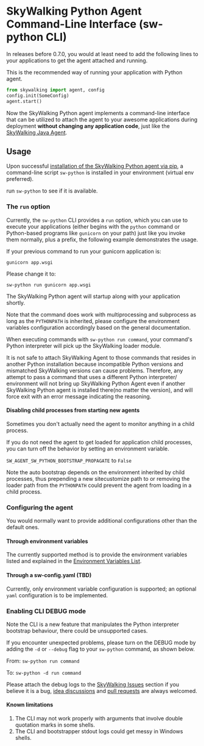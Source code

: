 # SkyWalking Python Agent Command-Line Interface (sw-python CLI)

In releases before 0.7.0, you would at least need to add the following lines to your applications to get the agent attached and running.  

This is the recommended way of running your application with Python agent.

```python
from skywalking import agent, config
config.init(SomeConfig)
agent.start()
```


Now the SkyWalking Python agent implements a command-line interface that can be utilized to attach the agent to your
awesome applications during deployment **without changing any application code**, 
just like the [SkyWalking Java Agent](https://github.com/apache/skywalking-java).

## Usage

Upon successful [installation of the SkyWalking Python agent via pip](Installation.md#from-pypi),
a command-line script `sw-python` is installed in your environment (virtual env preferred).

run `sw-python` to see if it is available.

### The `run` option

Currently, the `sw-python` CLI provides a `run` option, which you can use to execute your applications
(either begins with the `python` command or Python-based programs like `gunicorn` on your path) 
just like you invoke them normally, plus a prefix, the following example demonstrates the usage.

If your previous command to run your gunicorn application is:

`gunicorn app.wsgi`

Please change it to:

`sw-python run gunicorn app.wsgi`

The SkyWalking Python agent will startup along with your application shortly.

Note that the command does work with multiprocessing and subprocess as long as the `PYTHONPATH` is inherited, 
please configure the environment variables configuration accordingly based on the general documentation.

When executing commands with `sw-python run command`, your command's Python interpreter will pick up the SkyWalking loader module.

It is not safe to attach SkyWalking Agent to those commands that resides in another Python installation 
because incompatible Python versions and mismatched SkyWalking versions can cause problems. 
Therefore, any attempt to pass a command that uses a different Python interpreter/ environment will not bring up 
SkyWalking Python Agent even if another SkyWalking Python agent is installed there(no matter the version), 
and will force exit with an error message indicating the reasoning.

#### Disabling child processes from starting new agents

Sometimes you don't actually need the agent to monitor anything in a child process.

If you do not need the agent to get loaded for application child processes, you can turn off the behavior by setting an environment variable.

`SW_AGENT_SW_PYTHON_BOOTSTRAP_PROPAGATE` to `False`

Note the auto bootstrap depends on the environment inherited by child processes, 
thus prepending a new sitecustomize path to or removing the loader path from the `PYTHONPATH` could prevent the agent from loading in a child process. 

### Configuring the agent 

You would normally want to provide additional configurations other than the default ones.

#### Through environment variables

The currently supported method is to provide the environment variables listed 
and explained in the [Environment Variables List](Configuration.md).

#### Through a sw-config.yaml (TBD)

Currently, only environment variable configuration is supported; an optional `yaml` configuration is to be implemented.

### Enabling CLI DEBUG mode

Note the CLI is a new feature that manipulates the Python interpreter bootstrap behaviour, there could be unsupported cases.

If you encounter unexpected problems, please turn on the DEBUG mode by adding the `-d` or `--debug` flag to your `sw-python` command, as shown below.

From: `sw-python run command`

To: `sw-python -d run command`

Please attach the debug logs to the [SkyWalking Issues](https://github.com/apache/skywalking/issues) section if you believe it is a bug,
[idea discussions](https://github.com/apache/skywalking/discussions) and [pull requests](https://github.com/apache/skywalking-python/pulls) are always welcomed.

#### Known limitations

1. The CLI may not work properly with arguments that involve double quotation marks in some shells.
2. The CLI and bootstrapper stdout logs could get messy in Windows shells.

